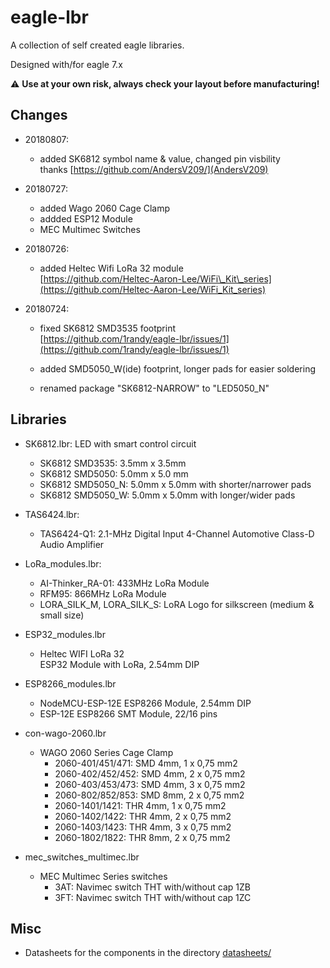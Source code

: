 # eagle-lbr
A collection of self created eagle libraries.

Designed with/for eagle 7.x

:warning: **Use at your own risk, always check your layout before manufacturing!**

## Changes

- 20180807:
  - added SK6812 symbol name & value, changed pin visbility <br>
    thanks [https://github.com/AndersV209/](AndersV209)

- 20180727:
  - added Wago 2060 Cage Clamp
  - addded ESP12 Module
  - MEC Multimec Switches

- 20180726:
  - added Heltec Wifi LoRa 32 module<br>
    [https://github.com/Heltec-Aaron-Lee/WiFi\_Kit\_series](https://github.com/Heltec-Aaron-Lee/WiFi_Kit_series)

- 20180724:
  - fixed SK6812 SMD3535 footprint<br>
    [https://github.com/1randy/eagle-lbr/issues/1](https://github.com/1randy/eagle-lbr/issues/1)

  - added SMD5050_W(ide) footprint, longer pads for easier soldering

  - renamed package "SK6812-NARROW" to "LED5050_N"


## Libraries

* SK6812.lbr:
  LED with smart control circuit
  - SK6812 SMD3535: 3.5mm x 3.5mm
  - SK6812 SMD5050: 5.0mm x 5.0 mm
  - SK6812 SMD5050_N: 5.0mm x 5.0mm with shorter/narrower pads
  - SK6812 SMD5050_W: 5.0mm x 5.0mm with longer/wider pads

* TAS6424.lbr:
  - TAS6424-Q1: 2.1-MHz Digital Input 4-Channel Automotive Class-D Audio Amplifier

* LoRa_modules.lbr:
  - AI-Thinker_RA-01: 433MHz LoRa Module
  - RFM95: 866MHz LoRa Module
  - LORA\_SILK\_M, LORA\_SILK\_S: LoRA Logo for silkscreen (medium & small size)
  
* ESP32_modules.lbr
  - Heltec WIFI LoRa 32<br>
    ESP32 Module with LoRa, 2.54mm DIP
  
* ESP8266_modules.lbr
  - NodeMCU-ESP-12E
    ESP8266 Module, 2.54mm DIP
  - ESP-12E
    ESP8266 SMT Module, 22/16 pins

* con-wago-2060.lbr
  - WAGO 2060 Series Cage Clamp
    - 2060-401/451/471: SMD 4mm, 1 x 0,75 mm2
    - 2060-402/452/452: SMD 4mm, 2 x 0,75 mm2
    - 2060-403/453/473: SMD 4mm, 3 x 0,75 mm2
    - 2060-802/852/853: SMD 8mm, 2 x 0,75 mm2
    - 2060-1401/1421: THR 4mm, 1 x 0,75 mm2
    - 2060-1402/1422: THR 4mm, 2 x 0,75 mm2
    - 2060-1403/1423: THR 4mm, 3 x 0,75 mm2
    - 2060-1802/1822: THR 8mm, 2 x 0,75 mm2
    
* mec\_switches\_multimec.lbr
  - MEC Multimec Series switches
    - 3AT: Navimec switch THT with/without cap 1ZB
    - 3FT: Navimec switch THT with/without cap 1ZC
    
## Misc

* Datasheets for the components in the directory [datasheets/](datasheets/)



